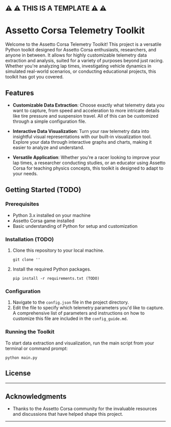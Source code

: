 ## ⚠️ ⚠️ THIS IS A TEMPLATE ⚠️ ⚠️

# Assetto Corsa Telemetry Toolkit

Welcome to the Assetto Corsa Telemetry Toolkit! This project is a versatile Python toolkit designed for Assetto Corsa enthusiasts, researchers, and anyone in between. It allows for highly customizable telemetry data extraction and analysis, suited for a variety of purposes beyond just racing. Whether you're analyzing lap times, investigating vehicle dynamics in simulated real-world scenarios, or conducting educational projects, this toolkit has got you covered.

## Features

- **Customizable Data Extraction**: Choose exactly what telemetry data you want to capture, from speed and acceleration to more intricate details like tire pressure and suspension travel. All of this can be customized through a simple configuration file.

- **Interactive Data Visualization**: Turn your raw telemetry data into insightful visual representations with our built-in visualization tool. Explore your data through interactive graphs and charts, making it easier to analyze and understand.

- **Versatile Application**: Whether you're a racer looking to improve your lap times, a researcher conducting studies, or an educator using Assetto Corsa for teaching physics concepts, this toolkit is designed to adapt to your needs.

## Getting Started (TODO)

### Prerequisites

- Python 3.x installed on your machine
- Assetto Corsa game installed
- Basic understanding of Python for setup and customization

### Installation (TODO)

1. Clone this repository to your local machine.
   ```
   git clone ''
   ```
2. Install the required Python packages.
   ```
   pip install -r requirements.txt (TODO)
   ```

### Configuration

1. Navigate to the `config.json` file in the project directory.
2. Edit the file to specify which telemetry parameters you'd like to capture. A comprehensive list of parameters and instructions on how to customize this file are included in the `config_guide.md`.

### Running the Toolkit

To start data extraction and visualization, run the main script from your terminal or command prompt:
```
python main.py
```

## License

---

## Acknowledgments

- Thanks to the Assetto Corsa community for the invaluable resources and discussions that have helped shape this project.
--------------------
